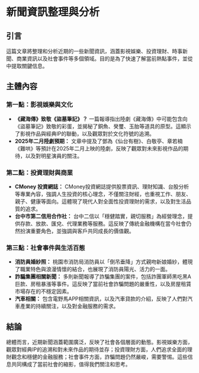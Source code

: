 # 新聞資訊整理與分析

## 引言

這篇文章將整理和分析近期的一些新聞資訊，涵蓋影視娛樂、投資理財、時事新聞、商業資訊以及社會事件等多個領域。目的是為了快速了解當前熱點事件，並從中提取關鍵信息。

## 主體內容

### 第一點：影視娛樂與文化

*   **《藏海傳》致敬《盜墓筆記》？** 一篇報導指出陸劇《藏海傳》中可能包含向《盜墓筆記》致敬的彩蛋，並揭秘了銅魚、癸璽、玉胎等道具的原型。這顯示了影視作品與經典IP的聯動，以及觀眾對於文化符號的追溯。
*   **2025年二月陸劇預期：** 文章中提及了鄧為《仙台有樹》、白敬亭、章若楠《難哄》等預計在2025年二月上映的陸劇，反映了觀眾對未來影視作品的期待，以及對明星演員的關注。

### 第二點：投資理財與商業

*   **CMoney 投資網誌：** CMoney投資網誌提供股票資訊、理財知識、台股分析等專業內容，強調人生投資的核心理念，不僅關注財經，也重視工作、朋友、親子、健康等面向。這體現了現代人對全面性投資理財的需求，以及對生活品質的追求。
*   **台中市第二信用合作社：** 台中二信以「穩健踏實，親切服務」為經營理念，提供存款、放款、匯兌、代理業務等服務。這反映了傳統金融機構在當今社會仍然扮演重要角色，並強調與客戶共同成長的價值觀。

### 第三點：社會事件與生活百態

*   **消防員婚紗照：** 桃園市消防局消防員以「倒吊垂降」方式親吻新娘婚紗，體現了職業特色與浪漫情懷的結合，也展現了消防員陽光、活力的一面。
*   **詐騙集團相關新聞：** 多則新聞報導了詐騙集團的案件，包括詐團軍師黑吃黑A巨款、房租暴漲等事件。這反映了當前社會詐騙問題的嚴重性，以及房屋租賃市場存在的不穩定因素。
*   **汽車相關：** 包含電野馬APP相關資訊，以及汽車貸款的介紹，反映了人們對汽車產業的持續關注，以及對金融服務的需求。

## 結論

總體而言，近期新聞涵蓋範圍廣泛，反映了社會各個層面的動態。影視娛樂方面，觀眾對經典IP的追溯和對未來作品的期待並存；投資理財方面，人們追求全面的理財觀念和穩健的金融服務；社會事件方面，詐騙問題仍然嚴峻，需要警惕。這些信息共同構成了當前社會的縮影，值得我們關注和思考。
